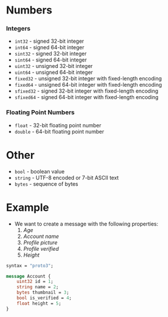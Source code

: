 # Numbers
### Integers
+ `int32` - signed 32-bit integer
+ `int64` - signed 64-bit integer
+ `sint32` - signed 32-bit integer
+ `sint64` - signed 64-bit integer
+ `uint32` - unsigned 32-bit integer
+ `uint64` - unsigned 64-bit integer
+ `fixed32` - unsigned 32-bit integer with fixed-length encoding
+ `fixed64` - unsigned 64-bit integer with fixed-length encoding
+ `sfixed32` - signed 32-bit integer with fixed-length encoding
+ `sfixed64` - signed 64-bit integer with fixed-length encoding

### Floating Point Numbers
+ `float` - 32-bit floating point number
+ `double` - 64-bit floating point number

# Other
+ `bool` - boolean value
+ `string` - UTF-8 encoded or 7-bit ASCII text
+ `bytes` - sequence of bytes

# Example
+ We want to create a message with the following properties:
    1. *Age*
    2. *Account name*
    3. *Profile picture*
    4. *Profile verified*
    5. *Height*

```protobuf
syntax = "proto3";

message Account {
    uint32 id = 1;
    string name = 2;
    bytes thumbnail = 3;
    bool is_verified = 4;
    float height = 5;
}
```
